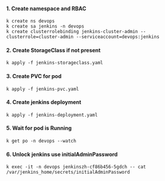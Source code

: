 #### 1. Create namespace and RBAC 
```shell
k create ns devops
k create sa jenkins -n devops
k create clusterrolebinding jenkins-cluster-admin --clusterrole=cluster-admin --serviceaccount=devops:jenkins
```

#### 2. Create StorageClass if not present

```shell
k apply -f jenkins-storageclass.yaml
```

#### 3. Create PVC for pod
```shell
k apply -f jenkins-pvc.yaml
```

#### 4. Create jenkins deployment
```shell
k apply -f jenkins-deployment.yaml
```

#### 5. Wait for pod is Running 
```shell
k get po -n devops --watch
```

#### 6. Unlock jenkins use initialAdminPassword
```shell
k exec -it -n devops jenkinszh-cf86b456-5gdch -- cat /var/jenkins_home/secrets/initialAdminPassword
```

